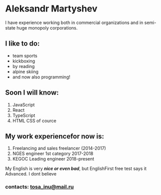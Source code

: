 # Aleksandr Martyshev

I have experience working both in commercial organizations and in semi-state huge monopoly corporations.


## I like to do:

* team sports
* kickboxing
* by reading
* alpine skiing
* and now also programming!

## Soon I will know:
1. JavaScript
2. React
3. TypeScript
4. HTML CSS of cource

## My work experiencefor now is:
1. Freelancing and sales freelancer (2014-2017) 
2. NGES engineer 1st category 2017-2018
3. KEGOC Leading engineer 2018-present

My English is very ***nice or even bad***, but EnglishFirst free test says it Advanced. I dont believe

### contacts: tosa_inu@mail.ru 
